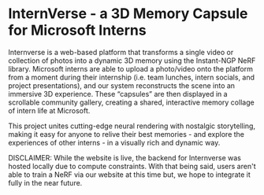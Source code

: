 # InternVerse - a 3D Memory Capsule for Microsoft Interns

Internverse is a web-based platform that transforms a single video or collection of photos into a dynamic 3D memory using the Instant-NGP NeRF library. Microsoft interns are able to upload a photo/video onto the platform from a moment during their internship (i.e. team lunches, intern socials, and project presentations), and our system reconstructs the scene into an immersive 3D experience. These “capsules” are then displayed in a scrollable community gallery, creating a shared, interactive memory collage of intern life at Microsoft.

This project unites cutting-edge neural rendering with nostalgic storytelling, making it easy for anyone to relive their best memories - and explore the experiences of other interns - in a visually rich and dynamic way.

DISCLAIMER: While the website is live, the backend for Internverse was hosted locally due to compute constraints. With that being said, users aren't able to train a NeRF via our website at this time but, we hope to integrate it fully in the near future. 
